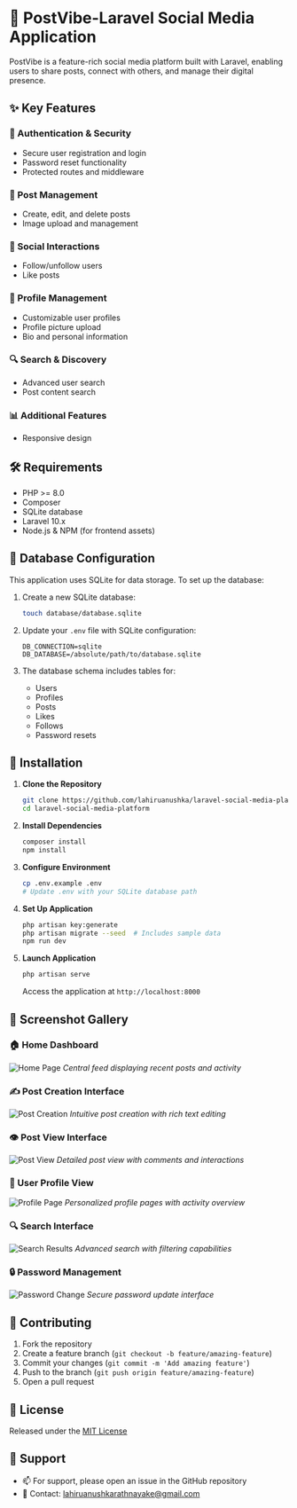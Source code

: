# 🌟 PostVibe-Laravel Social Media Application

PostVibe is a feature-rich social media platform built with Laravel, enabling users to share posts, connect with others, and manage their digital presence.

## ✨ Key Features

### 🔐 Authentication & Security
- Secure user registration and login
- Password reset functionality
- Protected routes and middleware

### 📝 Post Management
- Create, edit, and delete posts
- Image upload and management

### 👥 Social Interactions
- Follow/unfollow users
- Like posts

### 👤 Profile Management
- Customizable user profiles
- Profile picture upload
- Bio and personal information

### 🔍 Search & Discovery
- Advanced user search
- Post content search

### 📊 Additional Features
- Responsive design
  
## 🛠️ Requirements

- PHP >= 8.0
- Composer
- SQLite database
- Laravel 10.x
- Node.js & NPM (for frontend assets)

## 💾 Database Configuration

This application uses SQLite for data storage. To set up the database:

1. Create a new SQLite database:
   ```bash
   touch database/database.sqlite
   ```

2. Update your `.env` file with SQLite configuration:
   ```env
   DB_CONNECTION=sqlite
   DB_DATABASE=/absolute/path/to/database.sqlite
   ```

3. The database schema includes tables for:
   - Users
   - Profiles
   - Posts
   - Likes
   - Follows
   - Password resets

## 🚀 Installation

1. **Clone the Repository**
   ```bash
   git clone https://github.com/lahiruanushka/laravel-social-media-platform.git
   cd laravel-social-media-platform
   ```

2. **Install Dependencies**
   ```bash
   composer install
   npm install
   ```

3. **Configure Environment**
   ```bash
   cp .env.example .env
   # Update .env with your SQLite database path
   ```

4. **Set Up Application**
   ```bash
   php artisan key:generate
   php artisan migrate --seed  # Includes sample data
   npm run dev
   ```

5. **Launch Application**
   ```bash
   php artisan serve
   ```
   Access the application at `http://localhost:8000`

## 📸 Screenshot Gallery

### 🏠 Home Dashboard
![Home Page](docs/screenshots/screenshot-home.png)
*Central feed displaying recent posts and activity*

### ✍️ Post Creation Interface
![Post Creation](docs/screenshots/screenshot-post-create.png)
*Intuitive post creation with rich text editing*

### 👁️ Post View Interface
![Post View](docs/screenshots/screenshot-post-view.png)
*Detailed post view with comments and interactions*

### 👤 User Profile View
![Profile Page](docs/screenshots/screenshot-profile.png)
*Personalized profile pages with activity overview*

### 🔍 Search Interface
![Search Results](docs/screenshots/screenshot-search.png)
*Advanced search with filtering capabilities*

### 🔒 Password Management
![Password Change](docs/screenshots/screenshot-password-change.png)
*Secure password update interface*

## 🤝 Contributing

1. Fork the repository
2. Create a feature branch (`git checkout -b feature/amazing-feature`)
3. Commit your changes (`git commit -m 'Add amazing feature'`)
4. Push to the branch (`git push origin feature/amazing-feature`)
5. Open a pull request


## 📜 License

Released under the [MIT License](LICENSE)

## 💪 Support

- 📫 For support, please open an issue in the GitHub repository
- 📧 Contact: lahiruanushkarathnayake@gmail.com
